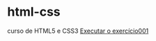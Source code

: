 # html-css
 curso de HTML5 e CSS3
<a href="https://gabrielleduarte01.github.io/html-css/exercicios/ex001/index.html"> Executar o exercício001</a>